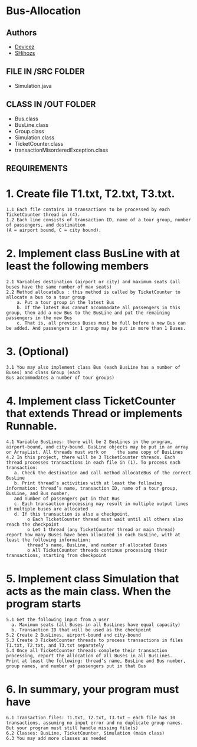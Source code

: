 # Bus-Allocation

## Authors
- [Devicez](https://github.com/Devicez)
- [SHihozs](https://github.com/SHihozs)

## FILE IN /SRC FOLDER
- Simulation.java

## CLASS IN /OUT FOLDER
- Bus.class
- BusLine.class
- Group.class
- Simulation.class
- TicketCounter.class
- transactionMisorderedException.class

## REQUIREMENTS

# 1. Create file T1.txt, T2.txt, T3.txt. 
    1.1 Each file contains 10 transactions to be processed by each TicketCounter thread in (4). 
    1.2 Each line consists of transaction ID, name of a tour group, number of passengers, and destination
    (A = airport bound, C = city bound).

# 2. Implement class BusLine with at least the following members
    2.1 Variables destination (airport or city) and maximum seats (all buses have the same number of max seats)
    2.2 Method allocateBus : this method is called by TicketCounter to allocate a bus to a tour group
        a. Put a tour group in the latest Bus
        b. If the latest Bus cannot accommodate all passengers in this group, then add a new Bus to the BusLine and put the remaining passengers in the new Bus
        c. That is, all previous Buses must be full before a new Bus can be added. And passengers in 1 group may be put in more than 1 Buses. 

# 3. (Optional)
    3.1 You may also implement class Bus (each BusLine has a number of Buses) and class Group (each
    Bus accommodates a number of tour groups)

# 4. Implement class TicketCounter that extends Thread or implements Runnable. 
    4.1 Variable BusLines: there will be 2 BusLines in the program, airport-bound, and city-bound. BusLine objects may be put in an array or ArrayList. All threads must work on    the same copy of BusLines
    4.2 In this project, there will be 3 TicketCounter threads. Each thread processes transactions in each file in (1). To process each transaction:
       a. Check the destination and call method allocateBus of the correct BusLine
       b. Print thread’s activities with at least the following information: thread’s name, transaction ID, name of a tour group, BusLine, and Bus number, 
       and number of passengers put in that Bus
       c. Each transaction processing may result in multiple output lines if multiple buses are allocated
       d. If this transaction is also a checkpoint,
            o Each TicketCounter thread must wait until all others also reach the checkpoint
            o Let 1 thread (any TicketCounter thread or main thread) report how many Buses have been allocated in each BusLine, with at least the following information: 
            thread’s name, BusLine, and number of allocated Buses
            o All TicketCounter threads continue processing their transactions, starting from checkpoint

# 5. Implement class Simulation that acts as the main class. When the program starts
    5.1 Get the following input from a user
      a. Maximum seats (all Buses in all BusLines have equal capacity)
      b. Transaction ID that will be used as the checkpoint
    5.2 Create 2 BusLines, airport-bound and city-bound
    5.3 Create 3 TicketCounter threads to process transactions in files T1.txt, T2.txt, and T3.txt separately
    5.4 Once all TicketCounter threads complete their transaction processing, report the allocation of all Buses in all BusLines. 
    Print at least the following: thread’s name, BusLine and Bus number, group names, and number of passengers put in that Bus

# 6. In summary, your program must have
    6.1 Transaction files: T1.txt, T2.txt, T3.txt – each file has 10 transactions, assuming no input error and no duplicate group names. 
    But your program must still handle missing file(s)
    6.2 Classes: BusLine, TicketCounter, Simulation (main class)
    6.3 You may add more classes as needed
